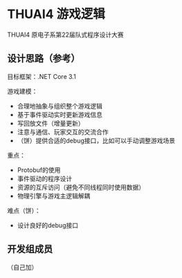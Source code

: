 # THUAI4 游戏逻辑
THUAI4 原电子系第22届队式程序设计大赛

## 设计思路（参考）
目标框架：.NET Core 3.1

游戏建模：
- 合理地抽象与组织整个游戏逻辑
- 基于事件驱动实时更新游戏信息
- 写回放文件（增量更新）
- 注意与通信、玩家交互的交流合作
- （饼）提供合适的debug接口，比如可以手动调整游戏场景

重点：
- Protobuf的使用
- 事件驱动的程序设计
- 资源的互斥访问（避免不同线程同时使用数据）
- 物理引擎与游戏主逻辑解耦

难点（饼）：
- 设计良好的debug接口

## 开发组成员
（自己加）